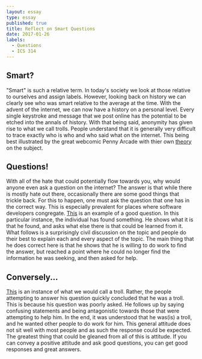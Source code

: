 ```yaml
---
layout: essay
type: essay
published: true
title: Reflect on Smart Questions
date: 2017-01-26
labels:
  - Questions
  - ICS 314
---
```


## Smart?
"Smart" is such a relative term. In today's society we look at those relative to ourselves and assign labels. However, looking back on history we can clearly see who was smart relative to the average at the time. With the advent of the internet, we can now have a history on a personal level. Every single keystroke and message that we post online has the potential to be etched into the annals of history. With that being said, anonymity has given rise to what we call trolls. People understand that it is generally very difficult to trace exactly who is who and who said what on the internet. This being best illustrated by the great webcomic Penny Arcade with thier own [theory](https://www.penny-arcade.com/comic/2004/03/19) on the subject. 

## Questions!
With all of the hate that could potentially flow towards you, why would anyone even ask a question on the internet? The answer is that while there is mostly hate out there, occasionally there are some good things that trickle back. For this to happen, one must ask the question that one has in the correct way. This is especially prevalent for places where software developers congregate. [This](http://stackoverflow.com/questions/41727415/valid-but-worthless-syntax-in-switch-case) is an example of a good question. In this particular instance, the individual has found something. He shows what it is that he found, and asks what else there is that could be learned from it. What follows is a surprisingly civil discussion on the topic and people do their best to explain each and every aspect of the topic. The main thing that he does correct here is that he shows that he is willing to do work to find the answer, but reached a point where he could no longer find the information he was seeking, and then asked for help.

## Conversely...
[This](http://stackoverflow.com/questions/41719269/do-include-and-require-behave-in-same-way-in-case-the-file-specified-with-th) is an instance of what we would call a troll. Rather, the people attempting to answer his question quickly concluded that he was a troll. This is because his question was poorly asked. He follows up by saying confusing statements and being antagonistic towards those that were attempting to help him. In the end, it was understood that he was(is) a troll, and he wanted other people to do work for him. This general attitude does not sit well with most people and as such the response could be expected. The greatest thing that could be gleaned from all of this is attitude. If you can convey a positive attitude and ask good questions, you can get good responses and great answers. 
